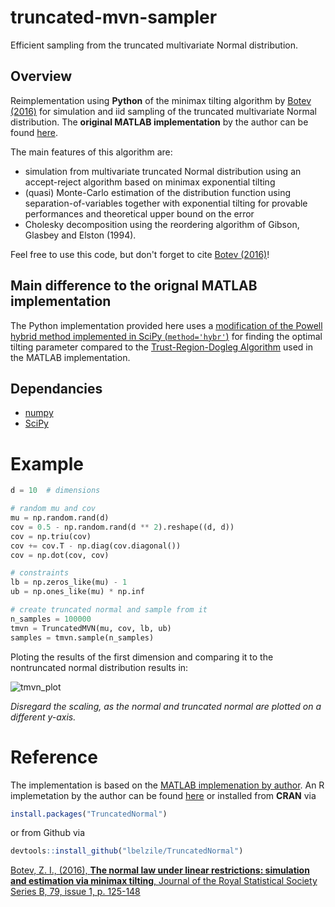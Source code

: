 # truncated-mvn-sampler

Efficient sampling from the truncated multivariate Normal distribution.

## Overview
Reimplementation using **Python** of the minimax tilting algorithm by [Botev (2016)](https://arxiv.org/pdf/1603.04166.pdf) for simulation and iid sampling of the truncated multivariate Normal distribution. The **original MATLAB implementation** by the author can be found [here](https://de.mathworks.com/matlabcentral/fileexchange/53792-truncated-multivariate-normal-generator).

The main features of this algorithm are:

- simulation from multivariate truncated Normal distribution using an accept-reject algorithm based on minimax exponential tilting
- (quasi) Monte-Carlo estimation of the distribution function using separation-of-variables together with exponential tilting for provable performances and theoretical upper bound on the error
- Cholesky decomposition using the reordering algorithm of Gibson, Glasbey and Elston (1994).

Feel free to use this code, but don't forget to cite [Botev (2016)](https://arxiv.org/pdf/1603.04166.pdf)!

## Main difference to the orignal MATLAB implementation
The Python implementation provided here uses a [modification of the Powell hybrid method implemented in SciPy (`method='hybr'`)](https://docs.scipy.org/doc/scipy/reference/generated/scipy.optimize.root.html#r9d4d7396324b-1) for finding the optimal tilting parameter compared to the [Trust-Region-Dogleg Algorithm](https://de.mathworks.com/help/optim/ug/equation-solving-algorithms.html#f51887) used in the MATLAB implementation.


## Dependancies
- [numpy](https://numpy.org)
- [SciPy](https://docs.scipy.org/doc/scipy/index.html)

# Example
```python
d = 10  # dimensions

# random mu and cov
mu = np.random.rand(d)
cov = 0.5 - np.random.rand(d ** 2).reshape((d, d))
cov = np.triu(cov)
cov += cov.T - np.diag(cov.diagonal())
cov = np.dot(cov, cov)

# constraints
lb = np.zeros_like(mu) - 1
ub = np.ones_like(mu) * np.inf

# create truncated normal and sample from it
n_samples = 100000
tmvn = TruncatedMVN(mu, cov, lb, ub)
samples = tmvn.sample(n_samples)
```

Ploting the results of the first dimension and comparing it to the nontruncated normal distribution results in:

![tmvn_plot](https://user-images.githubusercontent.com/49341051/129542882-c83431dc-f47e-4a8d-bef8-f236e471c9f1.png)

*Disregard the scaling, as the normal and truncated normal are plotted on a different y-axis.*

# Reference
The implementation is based on the [MATLAB implemenation by author](https://de.mathworks.com/matlabcentral/fileexchange/53792-truncated-multivariate-normal-generator). An R implemetation by the author can be found [here](https://github.com/lbelzile/TruncatedNormal) or installed from **CRAN**  via

```R
install.packages("TruncatedNormal")
``` 

or from Github via

```R
devtools::install_github("lbelzile/TruncatedNormal")
```

[Botev, Z. I., (2016), **The normal law under linear restrictions: simulation and estimation via minimax tilting**,
Journal of the Royal Statistical Society Series B, 79, issue 1, p. 125-148](https://arxiv.org/pdf/1603.04166.pdf)
